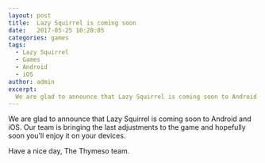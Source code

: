 ```yaml
---
layout: post
title:  Lazy Squirrel is coming soon
date:   2017-05-25 10:20:05
categories: games
tags:
  - Lazy Squirrel
  - Games
  - Android
  - iOS
author: admin
excerpt:
  We are glad to announce that Lazy Squirrel is coming soon to Android and iOS.
---
```


We are glad to announce that Lazy Squirrel is coming soon to Android and iOS. Our team is bringing the last adjustments to the game and hopefully soon you'll enjoy it on your devices.

Have a nice day,
The Thymeso team.